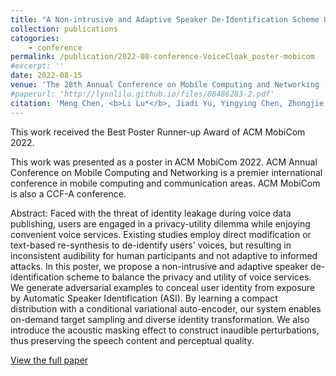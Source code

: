 ```yaml
---
title: "A Non-intrusive and Adaptive Speaker De-Identification Scheme Using Adversarial Examples"
collection: publications
catogories: 
    - conference
permalink: /publication/2022-08-conference-VoiceCloak_poster-mobicom
#excerpt: ''
date: 2022-08-15
venue: 'The 28th Annual Conference on Mobile Computing and Networking (ACM MobiCom 2022)'
#paperurl: 'http://lynnlilu.github.io/files/08486283-2.pdf'
citation: 'Meng Chen, <b>Li Lu*</b>, Jiadi Yu, Yingying Chen, Zhongjie Ba, Feng Lin, Kui Ren. &quot;A Non-intrusive and Adaptive Speaker De-Identification Scheme Using Adversarial Examples.&quot; <i>Proceedings of the 28th Annual Conference on Mobile Computing and Networking (ACM MobiCom 2022)</i>. Sydney, Australia. pp. 853-855. 2022. doi: 10.1145/3495243.3558260.'
---
```

This work received the Best Poster Runner-up Award of ACM MobiCom 2022.

This work was presented as a poster in ACM MobiCom 2022. ACM Annual Conference on Mobile Computing and Networking is a premier international conference in mobile computing and communication areas. ACM MobiCom is also a CCF-A conference. 

Abstract: Faced with the threat of identity leakage during voice data publishing, users are engaged in a privacy-utility dilemma while enjoying convenient voice services. Existing studies employ direct modification or text-based re-synthesis to de-identify users' voices, but resulting in inconsistent audibility for human participants and not adaptive to informed attacks. In this poster, we propose a non-intrusive and adaptive speaker de-identification scheme to balance the privacy and utility of voice services. We generate adversarial examples to conceal user identity from exposure by Automatic Speaker Identification (ASI). By learning a compact distribution with a conditional variational auto-encoder, our system enables on-demand target sampling and diverse identity transformation. We also introduce the acoustic masking effect to construct inaudible perturbations, thus preserving the speech content and perceptual quality.

[View the full paper](https://doi.org/10.1145/3495243.3558260)

